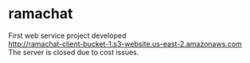 # ramachat

First web service project developed  
http://ramachat-client-bucket-1.s3-website.us-east-2.amazonaws.com  
The server is closed due to cost issues.
